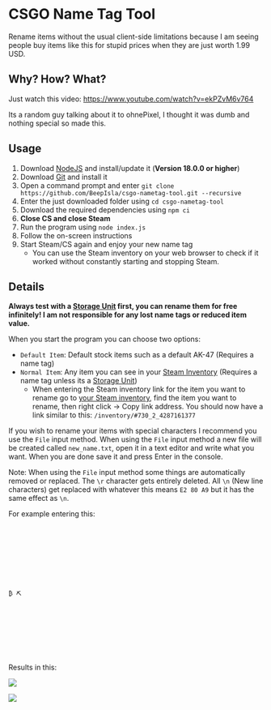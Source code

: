 # CSGO Name Tag Tool

Rename items without the usual client-side limitations because I am seeing people buy items like this for stupid prices when they are just worth 1.99 USD.

## Why? How? What?

Just watch this video: https://www.youtube.com/watch?v=ekPZvM6v764

Its a random guy talking about it to ohnePixel, I thought it was dumb and nothing special so made this.

## Usage

1. Download [NodeJS](https://nodejs.org/) and install/update it (**Version 18.0.0 or higher**)
2. Download [Git](https://git-scm.com/) and install it
3. Open a command prompt and enter `git clone https://github.com/BeepIsla/csgo-nametag-tool.git --recursive`
4. Enter the just downloaded folder using `cd csgo-nametag-tool`
5. Download the required dependencies using `npm ci`
6. **Close CS and close Steam**
7. Run the program using `node index.js`
8. Follow the on-screen instructions
9. Start Steam/CS again and enjoy your new name tag
     - You can use the Steam inventory on your web browser to check if it worked without constantly starting and stopping Steam.

## Details

**Always test with a [Storage Unit](https://counterstrike.fandom.com/wiki/Storage_Unit) first, you can rename them for free infinitely! I am not responsible for any lost name tags or reduced item value.**

When you start the program you can choose two options:

- `Default Item`: Default stock items such as a default AK-47 (Requires a name tag)
- `Normal Item`: Any item you can see in your [Steam Inventory](https://steamcommunity.com/my/inventory/) (Requires a name tag unless its a [Storage Unit](https://counterstrike.fandom.com/wiki/Storage_Unit))
  - When entering the Steam inventory link for the item you want to rename go to [your Steam inventory]([https://steam](https://steamcommunity.com/my/inventory/)), find the item you want to rename, then right click -> Copy link address. You should now have a link similar to this: `/inventory/#730_2_4287161377`

If you wish to rename your items with special characters I recommend you use the `File` input method. When using the `File` input method a new file will be created called `new_name.txt`, open it in a text editor and write what you want. When you are done save it and press Enter in the console.

Note: When using the `File` input method some things are automatically removed or replaced. The `\r` character gets entirely deleted. All `\n` (New line characters) get replaced with whatever this means `E2 80 A9` but it has the same effect as `\n`.

For example entering this:

```









₿ ⛏









```

Results in this:

![](https://i.imgur.com/FV4ylYa.png)

![](https://i.imgur.com/lzMRXLF.png)
